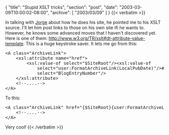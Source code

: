 {
  "title": "Stupid XSLT tricks",
  "section": "post",
  "date": "2003-03-09T10:00:02-08:00",
  "archive": [
    "2003/03/09"
  ]
}
{{< verbatim >}}
<p>In talking with <a href="http://ocw.abf.tulane.edu/blog/">Jorge</a> about how he does his site, he pointed me to his XSLT source.  I'll let him post links to those on his own site ifi he wants to.  However, he knows some advanced moves that I haven't discovered yet.  Here is one of them: <a href="http://www.w3.org/TR/xslt#dt-attribute-value-template">http://www.w3.org/TR/xslt#dt-attribute-value-template</a>.  This is a huge keystroke saver.  It lets me go from this:
<pre>
&lt;A class="ArchiveLink"&gt;
    &lt;xsl:attribute name="href"&gt;
        &lt;xsl:value-of select="$SiteRoot"/&gt;&lt;xsl:value-of 
            select="user:FormatArchiveLink(LocalPubDate)"/&gt;#a&lt;xsl:value-of 
            select="BlogEntryNumber"/&gt;
    &lt;/xsl:attribute&gt;
    &lt;!--....--&gt;
&lt;/A&gt;
</pre>
<p>To this:
<pre>
&lt;A class="ArchiveLink" href="{$SiteRoot}{user:FormatArchiveLink(LocalPubDate)}#a{BlogentryNumber}"&gt;
    &lt;!--....--&gt;
&lt;/A&gt;
</pre>
<p>Very cool!
{{< /verbatim >}}
